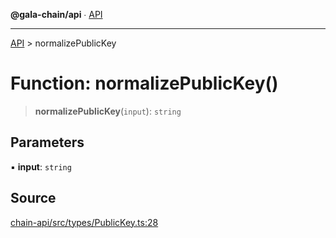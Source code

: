**@gala-chain/api** ∙ [API](../exports.md)

***

[API](../exports.md) > normalizePublicKey

# Function: normalizePublicKey()

> **normalizePublicKey**(`input`): `string`

## Parameters

▪ **input**: `string`

## Source

[chain-api/src/types/PublicKey.ts:28](https://github.com/GalaChain/sdk/blob/bcbbb18/chain-api/src/types/PublicKey.ts#L28)
